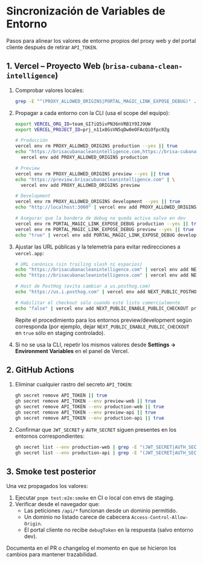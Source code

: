 # Sincronización de Variables de Entorno

Pasos para alinear los valores de entorno propios del proxy web y del portal cliente después de retirar `API_TOKEN`.

## 1. Vercel – Proyecto Web (`brisa-cubana-clean-intelligence`)

1. Comprobar valores locales:
   ```bash
   grep -E "^(PROXY_ALLOWED_ORIGINS|PORTAL_MAGIC_LINK_EXPOSE_DEBUG)" .env.local
   ```
2. Propagar a cada entorno con la CLI (usa el scope del equipo):

   ```bash
   export VERCEL_ORG_ID=team_GI7iQ5ivPN36nVRB1Y9IJ9UW
   export VERCEL_PROJECT_ID=prj_n11x8GsVN5qDw0eOFAcQiOfpc0Zg

   # Producción
   vercel env rm PROXY_ALLOWED_ORIGINS production --yes || true
   echo "https://brisacubanacleanintelligence.com,https://brisa-cubana-clean-intelligence.vercel.app" | \
     vercel env add PROXY_ALLOWED_ORIGINS production

   # Preview
   vercel env rm PROXY_ALLOWED_ORIGINS preview --yes || true
   echo "https://preview.brisacubanacleanintelligence.com" | \
     vercel env add PROXY_ALLOWED_ORIGINS preview

   # Development
   vercel env rm PROXY_ALLOWED_ORIGINS development --yes || true
   echo "http://localhost:3000" | vercel env add PROXY_ALLOWED_ORIGINS development

   # Asegurar que la bandera de debug no queda activa salvo en dev
   vercel env rm PORTAL_MAGIC_LINK_EXPOSE_DEBUG production --yes || true
   vercel env rm PORTAL_MAGIC_LINK_EXPOSE_DEBUG preview --yes || true
   echo "true" | vercel env add PORTAL_MAGIC_LINK_EXPOSE_DEBUG development
   ```

3. Ajustar las URL públicas y la telemetría para evitar redirecciones a `vercel.app`:

   ```bash
   # URL canónica (sin trailing slash ni espacios)
   echo "https://brisacubanacleanintelligence.com" | vercel env add NEXT_PUBLIC_SITE_URL production --force
   echo "https://brisacubanacleanintelligence.com" | vercel env add NEXT_PUBLIC_BASE_URL production --force

   # Host de PostHog (evita cambiar a us.posthog.com)
   echo "https://us.i.posthog.com" | vercel env add NEXT_PUBLIC_POSTHOG_HOST production --force

   # Habilitar el checkout sólo cuando esté listo comercialmente
   echo "false" | vercel env add NEXT_PUBLIC_ENABLE_PUBLIC_CHECKOUT production --force
   ```

   Repite el procedimiento para los entornos preview/development según corresponda (por ejemplo, dejar `NEXT_PUBLIC_ENABLE_PUBLIC_CHECKOUT` en `true` sólo en staging controlado).

4. Si no se usa la CLI, repetir los mismos valores desde **Settings → Environment Variables** en el panel de Vercel.

## 2. GitHub Actions

1. Eliminar cualquier rastro del secreto `API_TOKEN`:
   ```bash
   gh secret remove API_TOKEN || true
   gh secret remove API_TOKEN --env preview-web || true
   gh secret remove API_TOKEN --env production-web || true
   gh secret remove API_TOKEN --env preview-api || true
   gh secret remove API_TOKEN --env production-api || true
   ```
2. Confirmar que `JWT_SECRET` y `AUTH_SECRET` siguen presentes en los entornos correspondientes:
   ```bash
   gh secret list --env production-web | grep -E "(JWT_SECRET|AUTH_SECRET)"
   gh secret list --env production-api | grep -E "(JWT_SECRET|AUTH_SECRET)"
   ```

## 3. Smoke test posterior

Una vez propagados los valores:

1. Ejecutar `pnpm test:e2e:smoke` en CI o local con envs de staging.
2. Verificar desde el navegador que:
   - Las peticiones `/api/*` funcionan desde un dominio permitido.
   - Un dominio no listado carece de cabecera `Access-Control-Allow-Origin`.
   - El portal cliente no recibe `debugToken` en la respuesta (salvo entorno dev).

Documenta en el PR o changelog el momento en que se hicieron los cambios para mantener trazabilidad.
